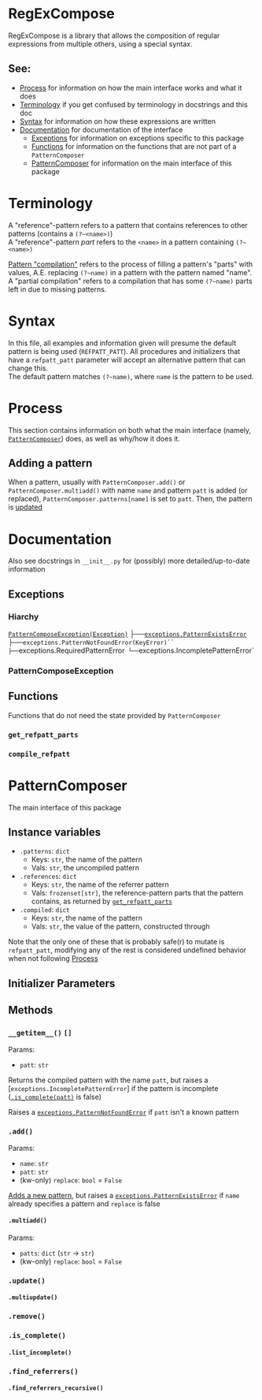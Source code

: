 # RegExCompose

RegExCompose is a library that allows the composition of regular expressions from multiple others, using a special syntax.

## See:
- [Process](#process) for information on how the main interface works and what it does
- [Terminology](#terminology) if you get confused by terminology in docstrings and this doc
- [Syntax](#syntax) for information on how these expressions are written
- [Documentation](#documentation) for documentation of the interface
  - [Exceptions](#exceptions) for information on exceptions specific to this package
  - [Functions](#functions) for information on the functions that are not part of a `PatternComposer`
  - [PatternComposer](#patterncomposer) for information on the main interface of this package

# Terminology
A "reference"-pattern refers to a pattern that contains references to other patterns (contains a `(?~<name>)`)  
A "reference"-pattern *part* refers to the `<name>` in a pattern containing `(?~<name>)`

[Pattern "compilation"](#pattern-compilation) refers to the process of filling a pattern's "parts" with values, A.E. replacing `(?~name)` in a pattern with the pattern named "name". A "partial compilation" refers to a compilation that has some `(?~name)` parts left in due to missing patterns.

# Syntax
In this file, all examples and information given will presume the default pattern is being used (`REFPATT_PATT`). All procedures and initializers that have a `refpatt_patt` parameter will accept an alternative pattern that can change this.  
The default pattern matches `(?~name)`, where `name` is the pattern to be used.

# Process
This section contains information on both what the main interface (namely, [`PatternComposer`](#patterncomposer)) does, as well as why/how it does it.

## Adding a pattern
When a pattern, usually with `PatternComposer.add()` or `PatternComposer.multiadd()` with name `name` and pattern `patt` is added (or replaced), `PatternComposer.patterns[name]` is set to `patt`. Then, the pattern is [updated](#)

# Documentation
Also see docstrings in `__init__.py` for (possibly) more detailed/up-to-date information

## Exceptions

### Hiarchy

[`PatternComposeException(Exception)`](#patterncomposexception)
 ├──[`exceptions.PatternExistsError`](patternexistserror)
 ├──`exceptions.PatternNotFoundError(KeyError)``
 ├──`exceptions.RequiredPatternError`
 └──`exceptions.IncompletePatternError`
 
### PatternComposeException

## Functions
Functions that do not need the state provided by `PatternComposer`

### `get_refpatt_parts`

### `compile_refpatt`

# PatternComposer
The main interface of this package

## Instance variables
- `.patterns`: `dict`
  - Keys: `str`, the name of the pattern
  - Vals: `str`, the uncompiled pattern
- `.references`: `dict`
  - Keys: `str`, the name of the referrer pattern
  - Vals: `frozenset[str]`, the reference-pattern parts that the pattern contains, as returned by [`get_refpatt_parts`](get_refpatt_parts)
- `.compiled`: `dict`
  - Keys: `str`, the name of the pattern
  - Vals: `str`, the value of the pattern, constructed through

Note that the only one of these that is probably safe(r) to mutate is `refpatt_patt`, modifying any of the rest is considered undefined behavior when not following [Process](#process)

## Initializer Parameters

## Methods

### `__getitem__()` `[]`
Params:
- `patt`: `str`

Returns the compiled pattern with the name `patt`, but raises a [`exceptions.IncompletePatternError`] if the pattern is incomplete ([`.is_complete(patt)`](#iscomplete) is false)

Raises a [`exceptions.PatternNotFoundError`](#exceptionspatternnotfounderror) if `patt` isn't a known pattern

### `.add()`
Params:
- `name`: `str`
- `patt`: `str`
- (kw-only) `replace`: `bool` = `False`

[Adds a new pattern](#adding-a-pattern), but raises a [`exceptions.PatternExistsError`](#exceptionspatternexistserror) if `name` already specifies a pattern and `replace` is false

#### `.multiadd()`
Params:
- `patts`: `dict` (`str` -> `str`)
- (kw-only) `replace`: `bool` = `False`


### `.update()`
#### `.multiupdate()`
### `.remove()`
### `.is_complete()`
#### `.list_incomplete()`
### `.find_referrers()`
#### `.find_referrers_recursive()`
